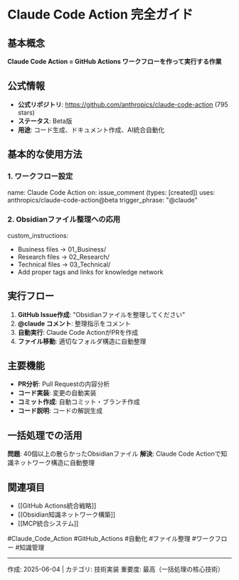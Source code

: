 # Claude Code Action 完全ガイド

## 基本概念
**Claude Code Action = GitHub Actions ワークフローを作って実行する作業**

## 公式情報
- **公式リポジトリ**: https://github.com/anthropics/claude-code-action (795 stars)
- **ステータス**: Beta版
- **用途**: コード生成、ドキュメント作成、AI統合自動化

## 基本的な使用方法
### 1. ワークフロー設定
name: Claude Code Action
on: issue_comment (types: [created])
uses: anthropics/claude-code-action@beta
trigger_phrase: "@claude"

### 2. Obsidianファイル整理への応用
custom_instructions: 
- Business files → 01_Business/
- Research files → 02_Research/  
- Technical files → 03_Technical/
- Add proper tags and links for knowledge network

## 実行フロー
1. **GitHub Issue作成**: "Obsidianファイルを整理してください"
2. **@claude コメント**: 整理指示をコメント
3. **自動実行**: Claude Code ActionがPRを作成
4. **ファイル移動**: 適切なフォルダ構造に自動整理

## 主要機能
- **PR分析**: Pull Requestの内容分析
- **コード実装**: 変更の自動実装
- **コミット作成**: 自動コミット・ブランチ作成
- **コード説明**: コードの解説生成

## 一括処理での活用
**問題**: 40個以上の散らかったObsidianファイル
**解決**: Claude Code Actionで知識ネットワーク構造に自動整理

## 関連項目
- [[GitHub Actions統合戦略]]
- [[Obsidian知識ネットワーク構築]]
- [[MCP統合システム]]

#Claude_Code_Action #GitHub_Actions #自動化 #ファイル整理 #ワークフロー #知識管理

---
作成: 2025-06-04 | カテゴリ: 技術実装
重要度: 最高（一括処理の核心技術）